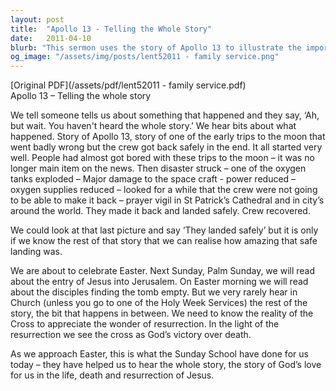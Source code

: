 ```yaml
---
layout: post
title:  "Apollo 13 - Telling the Whole Story"
date:   2011-04-10
blurb: "This sermon uses the story of Apollo 13 to illustrate the importance of understanding the whole story of Easter. It emphasizes that to fully appreciate the wonder of resurrection, we need to know the reality of the Cross. The sermon concludes with a reminder of God's love for us, demonstrated through the life, death, and resurrection of Jesus."
og_image: "/assets/img/posts/lent52011 - family service.png"
---
```

[Original PDF](/assets/pdf/lent52011 - family service.pdf)    
Apollo 13 – Telling the whole story

We tell someone tells us about something that happened and they say, ‘Ah, but wait. You haven't heard the whole story.’ We hear bits about what happened. Story of Apollo 13, story of one of the early trips to the moon that went badly wrong but the crew got back safely in the end. It all started very well. People had almost got bored with these trips to the moon – it was no longer main item on the news. Then disaster struck – one of the oxygen tanks exploded – Major damage to the space craft - power reduced – oxygen supplies reduced – looked for a while that the crew were not going to be able to make it back – prayer vigil in St Patrick’s Cathedral and in city’s around the world. They made it back and landed safely. Crew recovered.

We could look at that last picture and say ‘They landed safely’ but it is only if we know the rest of that story that we can realise how amazing that safe landing was.

We are about to celebrate Easter. Next Sunday, Palm Sunday, we will read about the entry of Jesus into Jerusalem. On Easter morning we will read about the disciples finding the tomb empty. But we very rarely hear in Church (unless you go to one of the Holy Week Services) the rest of the story, the bit that happens in between. We need to know the reality of the Cross to appreciate the wonder of resurrection. In the light of the resurrection we see the cross as God’s victory over death.

As we approach Easter, this is what the Sunday School have done for us today – they have helped us to hear the whole story, the story of God’s love for us in the life, death and resurrection of Jesus.
